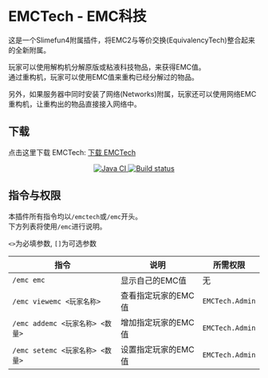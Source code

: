 # EMCTech - EMC科技

这是一个Slimefun4附属插件，将EMC2与等价交换(EquivalencyTech)整合起来的全新附属。

玩家可以使用解构机分解原版或粘液科技物品，来获得EMC值。  
通过重构机，玩家可以使用EMC值来重构已经分解过的物品。

另外，如果服务器中同时安装了网络(Networks)附属，玩家还可以使用网络EMC重构机，让重构出的物品直接接入网络中。

## 下载

点击这里下载 EMCTech: [下载 EMCTech](https://builds.guizhanss.net/SlimefunGuguProject/EMCTech/master)

<p align="center">
  <a href="https://github.com/SlimefunGuguProject/EMCTech/actions/workflows/maven.yml">
    <img src="https://github.com/SlimefunGuguProject/EMCTech/actions/workflows/maven.yml/badge.svg" alt="Java CI"/>
  </a>
  <a href="https://builds.guizhanss.net/SlimefunGuguProject/EMCTech/master">
    <img src="https://builds.guizhanss.net/f/SlimefunGuguProject/EMCTech/master/badge.svg" alt="Build status"/>
  </a>
</p>

## 指令与权限

本插件所有指令均以`/emctech`或`/emc`开头。  
下方列表将使用`/emc`进行说明。

`<>`为必填参数, `[]`为可选参数

| 指令 | 说明 | 所需权限 |
| --- | --- | ------- |
| `/emc emc` | 显示自己的EMC值 | 无 |
| `/emc viewemc <玩家名称>` | 查看指定玩家的EMC值 | `EMCTech.Admin` |
| `/emc addemc <玩家名称> <数量>` | 增加指定玩家的EMC值 | `EMCTech.Admin` |
| `/emc setemc <玩家名称> <数量>` | 设置指定玩家的EMC值 | `EMCTech.Admin` |
